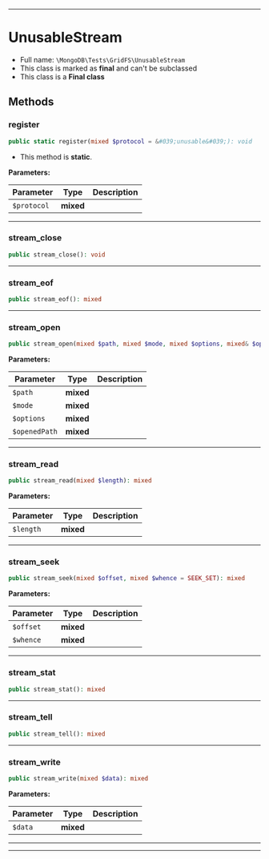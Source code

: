 ***

# UnusableStream





* Full name: `\MongoDB\Tests\GridFS\UnusableStream`
* This class is marked as **final** and can't be subclassed
* This class is a **Final class**




## Methods


### register



```php
public static register(mixed $protocol = &#039;unusable&#039;): void
```



* This method is **static**.




**Parameters:**

| Parameter | Type | Description |
|-----------|------|-------------|
| `$protocol` | **mixed** |  |




***

### stream_close



```php
public stream_close(): void
```











***

### stream_eof



```php
public stream_eof(): mixed
```











***

### stream_open



```php
public stream_open(mixed $path, mixed $mode, mixed $options, mixed& $openedPath): mixed
```








**Parameters:**

| Parameter | Type | Description |
|-----------|------|-------------|
| `$path` | **mixed** |  |
| `$mode` | **mixed** |  |
| `$options` | **mixed** |  |
| `$openedPath` | **mixed** |  |




***

### stream_read



```php
public stream_read(mixed $length): mixed
```








**Parameters:**

| Parameter | Type | Description |
|-----------|------|-------------|
| `$length` | **mixed** |  |




***

### stream_seek



```php
public stream_seek(mixed $offset, mixed $whence = SEEK_SET): mixed
```








**Parameters:**

| Parameter | Type | Description |
|-----------|------|-------------|
| `$offset` | **mixed** |  |
| `$whence` | **mixed** |  |




***

### stream_stat



```php
public stream_stat(): mixed
```











***

### stream_tell



```php
public stream_tell(): mixed
```











***

### stream_write



```php
public stream_write(mixed $data): mixed
```








**Parameters:**

| Parameter | Type | Description |
|-----------|------|-------------|
| `$data` | **mixed** |  |




***


***


